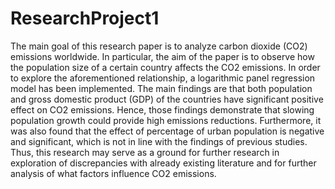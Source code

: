 # ResearchProject1
The main goal of this research paper is to analyze carbon dioxide (CO2) emissions worldwide. In
particular, the aim of the paper is to observe how the population size of a certain country affects
the CO2 emissions. In order to explore the aforementioned relationship, a logarithmic panel
regression model has been implemented. The main findings are that both population and gross
domestic product (GDP) of the countries have significant positive effect on CO2 emissions.
Hence, those findings demonstrate that slowing population growth could provide high emissions
reductions. Furthermore, it was also found that the effect of percentage of urban population is
negative and significant, which is not in line with the findings of previous studies. Thus, this
research may serve as a ground for further research in exploration of discrepancies with already
existing literature and for further analysis of what factors influence CO2 emissions.
